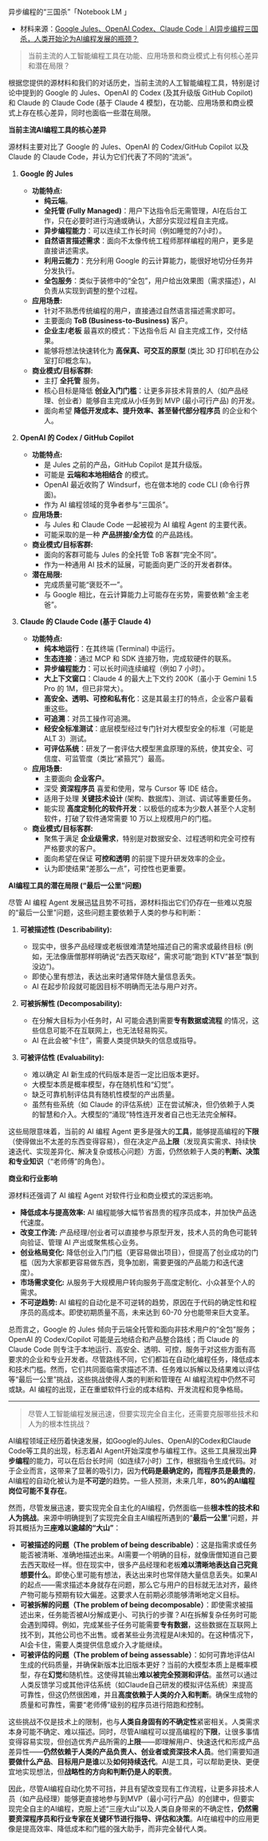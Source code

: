 
异步编程的“三国杀”「Notebook LM 」

- 材料来源：[Google Jules、OpenAI Codex、Claude Code｜AI异步编程三国杀，人类开始沦为AI编程发展的瓶颈？](https://youtu.be/xjxIEq_Ds-8?si=f7QJQ01UV16ts33e)

> 当前主流的人工智能编程工具在功能、应用场景和商业模式上有何核心差异和潜在局限？

根据您提供的源材料和我们的对话历史，当前主流的人工智能编程工具，特别是讨论中提到的 Google 的 Jules、OpenAI 的 Codex (及其升级版 GitHub Copilot) 和 Claude 的 Claude Code (基于 Claude 4 模型)，在功能、应用场景和商业模式上存在核心差异，同时也面临一些潜在局限。

**当前主流AI编程工具的核心差异**

源材料主要对比了 Google 的 Jules、OpenAI 的 Codex/GitHub Copilot 以及 Claude 的 Claude Code，并认为它们代表了不同的“流派”。

1. **Google 的 Jules**
    
    - **功能特点:**
        - **纯云端**。
        - **全托管 (Fully Managed)**：用户下达指令后无需管理，AI在后台工作，只在必要时进行沟通或确认，大部分实现过程自主完成。
        - **异步编程能力**：可以连续工作长时间（例如睡觉的7小时）。
        - **自然语言描述需求**：面向不太像传统工程师那样编程的用户，更多是直接讲述需求。
        - **利用云能力**：充分利用 Google 的云计算能力，能很好地切分任务并分发执行。
        - **全包服务**：类似于装修中的“全包”，用户给出效果图（需求描述），AI负责从实现到调整的整个过程。
    - **应用场景:**
        - 针对不熟悉传统编程的用户，直接通过自然语言描述需求即可。
        - 主要面向 **ToB (Business-to-Business)** 客户。
        - **企业主/老板** 最喜欢的模式：下达指令后 AI 自主完成工作，交付结果。
        - 能够将想法快速转化为 **高保真、可交互的原型** (类比 3D 打印机在办公室打印概念车)。
    - **商业模式/目标客群:**
        - 主打 **全托管** 服务。
        - 核心目标是降低 **创业入门门槛**：让更多非技术背景的人（如产品经理、创业者）能够自主完成从小任务到 MVP (最小可行产品) 的开发。
        - 面向希望 **降低开发成本、提升效率、甚至替代部分程序员** 的企业和个人。
2. **OpenAI 的 Codex / GitHub Copilot**
    
    - **功能特点:**
        - 是 Jules 之前的产品，GitHub Copilot 是其升级版。
        - 可能是 **云端和本地相结合** 的模式。
        - OpenAI 最近收购了 Windsurf，也在做本地的 code CLI (命令行界面)。
        - 作为 AI 编程领域的竞争者参与“三国杀”。
    - **应用场景:**
        - 与 Jules 和 Claude Code 一起被视为 AI 编程 Agent 的主要代表。
        - 可能采取的是一种 **产品拼接/全方位** 的产品路线。
    - **商业模式/目标客群:**
        - 面向的客群可能与 Jules 的全托管 ToB 客群“完全不同”。
        - 作为一种通用 AI 技术的延展，可能面向更广泛的开发者群体。
    - **潜在局限:**
        - 完成质量可能“褒贬不一”。
        - 与 Google 相比，在云计算能力上可能存在劣势，需要依赖“金主老爸”。
3. **Claude 的 Claude Code (基于 Claude 4)**
    
    - **功能特点:**
        - **纯本地运行**：在其终端 (Terminal) 中运行。
        - **生态连接**：通过 MCP 和 SDK 连接万物，完成软硬件的联系。
        - **异步编程能力**：可以长时间连续编程（例如 7 小时）。
        - **大上下文窗口**：Claude 4 的最大上下文约 200K（虽小于 Gemini 1.5 Pro 的 1M，但已非常大）。
        - **高安全、透明、可控和私有化**：这是其最主打的特点，企业客户最看重这些。
        - **可追溯**：对员工操作可追溯。
        - **经安全标准测试**：底层模型经过专门针对大模型安全的标准（可能是 ALT 3）测试。
        - **可评估系统**：研发了一套评估大模型黑盒原理的系统，使其安全、可信度、可监管度（类比“紧箍咒”）最高。
    - **应用场景:**
        - 主要面向 **企业客户**。
        - 深受 **资深程序员** 喜爱和使用，常与 Cursor 等 IDE 结合。
        - 适用于处理 **关键技术设计** (架构、数据库)、测试、调试等重要任务。
        - 能实现 **高度定制化的软件开发**：以极低的成本为少数人甚至个人定制软件，打破了软件通常需要 10 万以上规模用户的门槛。
    - **商业模式/目标客群:**
        - 聚焦于满足 **企业级需求**，特别是对数据安全、过程透明和完全可控有严格要求的客户。
        - 面向希望在保证 **可控和透明** 的前提下提升研发效率的企业。
        - 认为即使结果“差那么一点”，可控性也更重要。

**AI编程工具的潜在局限 (“最后一公里”问题)**

尽管 AI 编程 Agent 发展迅猛且势不可挡，源材料指出它们仍存在一些难以克服的“最后一公里”问题，这些问题主要依赖于人类的参与和判断：

1. **可被描述性 (Describability):**
    
    - 现实中，很多产品经理或老板很难清楚地描述自己的需求或最终目标 (例如，无法像唐僧那样明确说“去西天取经”，需求可能“跑到 KTV”甚至“飘到没边”)。
    - 即使心里有想法，表达出来时通常伴随大量信息丢失。
    - AI 在起步阶段就可能因目标不明确而无法与用户对齐。
2. **可被拆解性 (Decomposability):**
    
    - 在分解大目标为小任务时，AI 可能会遇到需要**专有数据或流程** 的情况，这些信息可能不在互联网上，也无法轻易购买。
    - AI 在此会被“卡住”，需要人类提供缺失的信息或指导。
3. **可被评估性 (Evaluability):**
    
    - 难以确定 AI 新生成的代码版本是否一定比旧版本更好。
    - 大模型本质是概率模型，存在随机性和“幻觉”。
    - 缺乏可靠机制评估具有随机性模型的产出质量。
    - 虽然有些系统（如 Claude 的评估系统）正在尝试解决，但仍依赖于人类的智慧和介入。大模型的“涌现”特性连开发者自己也无法完全解释。

这些局限意味着，当前的 AI 编程 Agent 更多是强大的**工具**，能够提高编程的**下限**（使得做出不太差的东西变得容易），但在决定产品**上限**（发现真实需求、持续快速迭代、实现差异化、解决复杂或核心问题）方面，仍然依赖于人类的**判断、决策和专业知识**（“老师傅”的角色）。

**商业和行业影响**

源材料还强调了 AI 编程 Agent 对软件行业和商业模式的深远影响。

- **降低成本与提高效率:** AI 编程能够大幅节省昂贵的程序员成本，并加快产品迭代速度。
- **改变工作流:** 产品经理/创业者可以直接参与原型开发，技术人员的角色可能转向验证、管理 AI 产出或聚焦核心业务。
- **创业格局变化:** 降低创业入门门槛（更容易做出项目），但提高了创业成功的门槛（因为大家都更容易做东西，竞争加剧，需要更强的产品能力和迭代速度）。
- **市场需求变化:** 从服务于大规模用户转向服务于高度定制化、小众甚至个人的需求。
- **不可逆趋势:** AI 编程的自动化是不可逆转的趋势，原因在于代码的确定性和程序员的高成本。即使初期质量不高，未来达到 60-70 分也能带来巨大变革。

总而言之，Google 的 Jules 倾向于云端全托管和面向非技术用户的“全包”服务；OpenAI 的 Codex/Copilot 可能是云地结合和产品整合路线；而 Claude 的 Claude Code 则专注于本地运行、高安全、透明、可控，服务于对这些方面有高要求的企业和专业开发者。尽管路线不同，它们都旨在自动化编程任务，降低成本和技术门槛。然而，它们共同面临需求描述不清、任务难以拆解以及结果难以评估等“最后一公里”挑战，这些挑战使得人类的判断和管理在 AI 编程流程中仍然不可或缺。AI 编程的出现，正在重塑软件行业的成本结构、开发流程和竞争格局。

---

> 尽管人工智能编程发展迅速，但要实现完全自主化，还需要克服哪些技术和人为的根本性挑战？

AI编程领域正经历着快速发展，如Google的Jules、OpenAI的Codex和Claude Code等工具的出现，标志着AI Agent开始深度参与编程工作。这些工具展现出**异步编程**的能力，可以在后台长时间（如连续7小时）工作，根据指令生成代码。对于企业而言，这带来了显著的吸引力，因为**代码是最确定的，而程序员是最贵的**，AI编程的自动化被认为是**不可逆**的趋势。一些人预测，未来几年，**80%的AI编程岗位可能不复存在**。

然而，尽管发展迅速，要实现完全自主化的AI编程，仍然面临一些**根本性的技术和人为挑战**。来源中明确提到了实现完全自主AI编程所遇到的“**最后一公里**”问题，并将其概括为**三座难以逾越的“大山”**：

- **可被描述的问题（The problem of being describable）**：这是指需求或任务能否被清晰、准确地描述出来。AI需要一个明确的目标，就像唐僧知道自己要去西天取经一样。但在现实中，很多产品经理和老板**难以清晰地表达自己究竟想要什么**。即使心里可能有想法，表达出来时也常伴随大量信息丢失。如果AI的起点——需求描述本身就存在问题，那么它与用户的目标就无法对齐，最终产物可能与预期有较大偏差。这要求人在前期必须能够清晰地定义目标。
- **可被拆解的问题（The problem of being decomposable）**：即使需求被描述出来，任务能否被AI分解成更小、可执行的步骤？AI在拆解复杂任务时可能会遇到障碍。例如，完成某些子任务可能需要**专有数据**，这些数据在互联网上找不到，其他公司也不出售。或者某些业务流程是AI未知的。在这种情况下，AI会卡住，需要人类提供信息或介入才能继续。
- **可被评估的问题（The problem of being assessable）**：如何可靠地评估AI生成的代码质量，并确保新版本比旧版本更好？当前的大模型本质上是概率模型，存在**幻觉**和随机性。这使得其输出**难以被完全预测和评估**。虽然可以通过人类反馈学习或其他评估系统（如Claude自己研发的模拟评估系统）来提高可靠性，但这仍然很困难，并且**高度依赖于人类的介入和判断**。确保生成物的质量和可靠性，需要“老师傅”级别的程序员进行陪跑和控制。

这些挑战不仅是技术上的限制，也与**人类自身固有的不确定性**紧密相关。人类需求本身可能不确定、难以描述。同时，尽管AI编程可以提高编程的**下限**，让很多事情变得容易实现，但创造优秀产品所需的**上限**——即理解用户、快速迭代和形成产品差异性——**仍然依赖于人类的产品负责人、创业者或资深技术人员**。他们需要知道**要做什么产品**、**目标用户是谁**以及**如何持续迭代**。AI是工具，可以帮助更快、更便宜地实现想法，但**战略性的方向和判断仍是人的职责**。

因此，尽管AI编程自动化势不可挡，并且有望改变现有工作流程，让更多非技术人员（如产品经理）能够更直接地参与到MVP（最小可行产品）的创建中，但要实现完全自主的AI编程，克服上述“三座大山”以及人类自身带来的不确定性，**仍然需要资深程序员和行业专家在关键环节进行指导、评估和决策**。AI在编程中的应用更像是提高效率、降低成本和门槛的强大助手，而非完全替代人类。